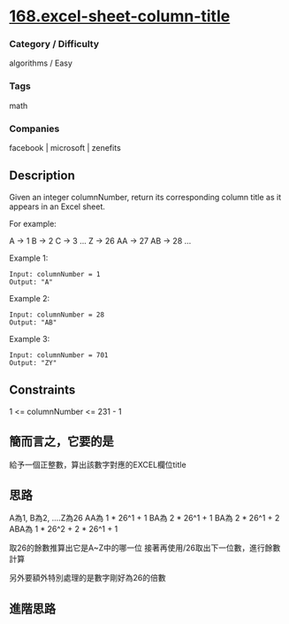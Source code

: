 # [168.excel-sheet-column-title](https://leetcode.com/problems/excel-sheet-column-title/)

### Category / Difficulty
algorithms / Easy

### Tags
math
	 		
### Companies
facebook | microsoft | zenefits

## Description
Given an integer columnNumber, return its corresponding column title as it appears in an Excel sheet.

For example:

A -> 1
B -> 2
C -> 3
...
Z -> 26
AA -> 27
AB -> 28 
...
 

Example 1:
```
Input: columnNumber = 1
Output: "A"
```

Example 2:
```
Input: columnNumber = 28
Output: "AB"
```
Example 3:
```
Input: columnNumber = 701
Output: "ZY"
```

## Constraints
1 <= columnNumber <= 231 - 1

## 簡而言之，它要的是
給予一個正整數，算出該數字對應的EXCEL欄位title

## 思路
A為1, B為2, ....Z為26
AA為  1 * 26^1 + 1
BA為  2 * 26^1 + 1
BA為  2 * 26^1 + 2
ABA為 1 * 26^2 + 2 * 26^1 + 1

取26的餘數推算出它是A~Z中的哪一位
接著再使用/26取出下一位數，進行餘數計算

另外要額外特別處理的是數字剛好為26的倍數


## 進階思路

